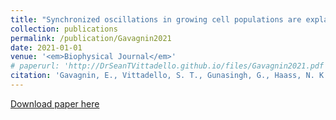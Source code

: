```yaml
---
title: "Synchronized oscillations in growing cell populations are explained by demographic noise"
collection: publications
permalink: /publication/Gavagnin2021
date: 2021-01-01
venue: '<em>Biophysical Journal</em>'
# paperurl: 'http://DrSeanTVittadello.github.io/files/Gavagnin2021.pdf'
citation: 'Gavagnin, E., Vittadello, S. T., Gunasingh, G., Haass, N. K., Simpson, M. J., Rogers, T., and Yates, C. A. Synchronized oscillations in growing cell populations are explained by demographic noise. <em>Biophysical Journal</em>, 2021, <strong>120</strong>, 1314-1322.'
---
```

[Download paper here](http://DrSeanTVittadello.github.io/files/Gavagnin2021.pdf)
